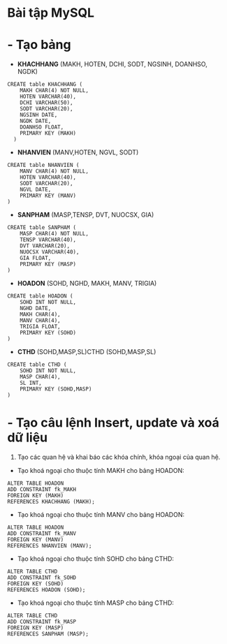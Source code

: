 # Bài tập MySQL

# **- Tạo bảng**
- **KHACHHANG** (MAKH, HOTEN, DCHI, SODT, NGSINH, DOANHSO, NGDK) <br>
````
CREATE table KHACHHANG (
    MAKH CHAR(4) NOT NULL,
    HOTEN VARCHAR(40),
    DCHI VARCHAR(50),
    SODT VARCHAR(20),
    NGSINH DATE,
    NGDK DATE,
    DOANHSO FLOAT,
    PRIMARY KEY (MAKH)
  )
````
- **NHANVIEN** (MANV,HOTEN, NGVL, SODT)
````
CREATE table NHANVIEN (
    MANV CHAR(4) NOT NULL,
    HOTEN VARCHAR(40),
    SODT VARCHAR(20),
    NGVL DATE,
    PRIMARY KEY (MANV)
)
````
- **SANPHAM** (MASP,TENSP, DVT, NUOCSX, GIA)
````
CREATE table SANPHAM (
    MASP CHAR(4) NOT NULL,
    TENSP VARCHAR(40),
    DVT VARCHAR(20),
    NUOCSX VARCHAR(40),
    GIA FLOAT,
    PRIMARY KEY (MASP)
)
````
- **HOADON** (SOHD, NGHD, MAKH, MANV, TRIGIA)
````
CREATE table HOADON (
    SOHD INT NOT NULL,
    NGHD DATE,
    MAKH CHAR(4),
    MANV CHAR(4),
    TRIGIA FLOAT,
    PRIMARY KEY (SOHD)
)
````
- **CTHD** (SOHD,MASP,SL)CTHD (SOHD,MASP,SL)
````
CREATE table CTHD (
    SOHD INT NOT NULL,
    MASP CHAR(4),
    SL INT,
    PRIMARY KEY (SOHD,MASP)
)
````

# **- Tạo câu lệnh Insert, update và xoá dữ liệu**
1. Tạo các quan hệ và khai báo các khóa chính, khóa ngoại của quan hệ.
- Tạo khoá ngoại cho thuộc tính MAKH cho bảng HOADON:
````
ALTER TABLE HOADON
ADD CONSTRAINT fk_MAKH
FOREIGN KEY (MAKH)
REFERENCES KHACHHANG (MAKH);
````
- Tạo khoá ngoại cho thuộc tính MANV cho bảng HOADON:
````
ALTER TABLE HOADON
ADD CONSTRAINT fk_MANV
FOREIGN KEY (MANV)
REFERENCES NHANVIEN (MANV);
````
- Tạo khoá ngoại cho thuộc tính SOHD cho bảng CTHD:
````
ALTER TABLE CTHD
ADD CONSTRAINT fk_SOHD
FOREIGN KEY (SOHD)
REFERENCES HOADON (SOHD);
````
- Tạo khoá ngoại cho thuộc tính MASP cho bảng CTHD:
````
ALTER TABLE CTHD
ADD CONSTRAINT fk_MASP
FOREIGN KEY (MASP)
REFERENCES SANPHAM (MASP);
````
